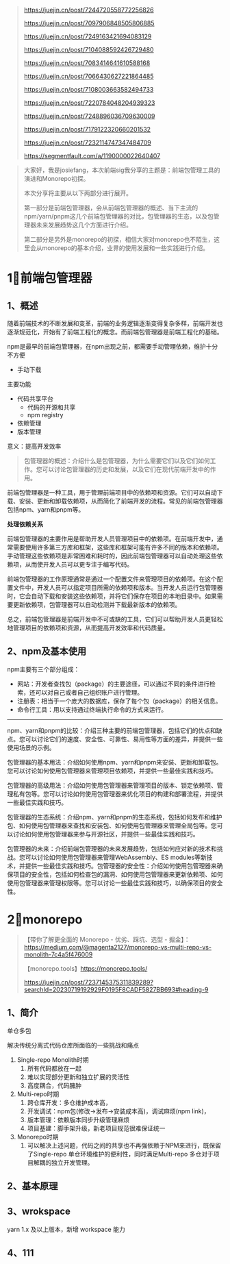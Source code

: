 > https://juejin.cn/post/7244720558772256826
>
> https://juejin.cn/post/7097906848505806885
>
> https://juejin.cn/post/7249163421694083129
>
> https://juejin.cn/post/7104088592426729480
>
> https://juejin.cn/post/7083414641610588168
>
> https://juejin.cn/post/7066430627221864485
>
> https://juejin.cn/post/7108003663582494733
>
> https://juejin.cn/post/7220784048204939323
>
> https://juejin.cn/post/7248896036709630009
>
> https://juejin.cn/post/7179122320660201532
>
> https://juejin.cn/post/7232114747347484709
>
> https://segmentfault.com/a/1190000022640407







> 大家好，我是josiefang，本次前端sig我分享的主题是：前端包管理工具的演进和Monorepo初探。
>
> 
>
> 本次分享将主要从以下两部分进行展开。
>
> 第一部分是前端包管理器，会从前端包管理器的概述、当下主流的npm/yarn/pnpm这几个前端包管理器的对比，包管理器的生态，以及包管理器未来发展趋势这几个方面进行介绍。
>
> 第二部分是另外是monorepo的初探，相信大家对monorepo也不陌生，这里会从monorepo的基本介绍，业界的使用发展和一些实践进行介绍。



# 1⃣️前端包管理器

## 1、概述

随着前端技术的不断发展和变革，前端的业务逻辑逐渐变得复杂多样，前端开发也逐渐规范化，开始有了前端工程化的概念。而前端包管理器是前端工程化的基础。

npm是最早的前端包管理器，在npm出现之前，都需要手动管理依赖，维护十分不方便

- 手动下载

主要功能

- 代码共享平台
  - 代码的开源和共享
  - npm registry
- 依赖管理
- 版本管理

意义：提高开发效率

>  包管理器的概述：介绍什么是包管理器，为什么需要它们以及它们如何工作。您可以讨论包管理器的历史和发展，以及它们在现代前端开发中的作用。

前端包管理器是一种工具，用于管理前端项目中的依赖项和资源。它们可以自动下载、安装、更新和卸载依赖项，从而简化了前端开发的流程。常见的前端包管理器包括npm、yarn和pnpm等。

**处理依赖关系**

前端包管理器的主要作用是帮助开发人员管理项目中的依赖项。在前端开发中，通常需要使用许多第三方库和框架，这些库和框架可能有许多不同的版本和依赖项。手动管理这些依赖项是非常困难和耗时的，因此前端包管理器可以自动处理这些依赖项，从而使开发人员可以更专注于编写代码。

前端包管理器的工作原理通常是通过一个配置文件来管理项目的依赖项。在这个配置文件中，开发人员可以指定项目所需的依赖项和版本。当开发人员运行包管理器时，它会自动下载和安装这些依赖项，并将它们保存在项目的本地目录中。如果需要更新依赖项，包管理器可以自动检测并下载最新版本的依赖项。

总之，前端包管理器是前端开发中不可或缺的工具，它们可以帮助开发人员更轻松地管理项目的依赖项和资源，从而提高开发效率和代码质量。





## 2、npm及基本使用

npm主要有三个部分组成：

- 网站：开发者查找包（package）的主要途径，可以通过不同的条件进行检索，还可以对自己或者自己组织账户进行管理。
- 注册表：相当于一个庞大的数据库，保存了每个包（package）的相关信息。
- 命令行工具：用以支持通过终端执行命令的方式来运行。



****









npm、yarn和pnpm的比较：介绍三种主要的前端包管理器，包括它们的优点和缺点。您可以讨论它们的速度、安全性、可靠性、易用性等方面的差异，并提供一些使用场景的示例。



包管理器的基本用法：介绍如何使用npm、yarn和pnpm来安装、更新和卸载包。您可以讨论如何使用包管理器来管理项目依赖项，并提供一些最佳实践和技巧。



包管理器的高级用法：介绍如何使用包管理器来管理项目的版本、锁定依赖项、管理私有包等。您可以讨论如何使用包管理器来优化项目的构建和部署流程，并提供一些最佳实践和技巧。



包管理器的生态系统：介绍npm、yarn和pnpm的生态系统，包括如何发布和维护包、如何使用包管理器来查找和安装包、如何使用包管理器来管理全局包等。您可以讨论如何使用包管理器来参与开源社区，并提供一些最佳实践和技巧。



包管理器的未来：介绍前端包管理器的未来发展趋势，包括如何应对新的技术和挑战。您可以讨论如何使用包管理器来管理WebAssembly、ES modules等新技术，并提供一些最佳实践和技巧。包管理器的安全性：介绍如何使用包管理器来确保项目的安全性，包括如何检查包的漏洞、如何使用包管理器来更新依赖项、如何使用包管理器来管理权限等。您可以讨论一些最佳实践和技巧，以确保项目的安全性。



# 2⃣️monorepo

> 【带你了解更全面的 Monorepo - 优劣、踩坑、选型 - 掘金】：https://medium.com/@magenta2127/monorepo-vs-multi-repo-vs-monolith-7c4a5f476009
>
> 【monorepo.tools】https://monorepo.tools/
>
> https://juejin.cn/post/7237145375311839289?searchId=20230719192929F0195F8CADF5827BB693#heading-9

## 1、简介

单仓多包

解决传统分离式代码仓库所面临的一些挑战和痛点

1. Single-repo Monolith时期
   1. 所有代码都放在一起
   2. 难以实现部分更新和独立扩展的灵活性
   3. 高度耦合，代码臃肿
2. Multi-repo时期
   1. 跨仓库开发：多仓维护成本高，
   2. 开发调试：npm包(修改->发布->安装成本高)，调试麻烦(npm link)，
   3. 版本管理：依赖版本同步升级管理麻烦
   4. 项目基建：脚手架升级，新老项目规范很难保证统一
3. Monorepo时期
   1. 可以解决上述问题，代码之间的共享也不再强依赖于NPM来进行，既保留了Single-repo 单仓环境维护的便利性，同时满足Multi-repo 多仓对于项目解耦的独立开发管理。



## 2、基本原理





## 3、wrokspace

yarn 1.x 及以上版本，新增 workspace 能力



## 4、111
